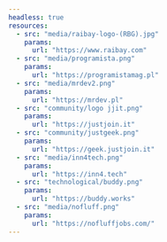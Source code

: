 ```yaml
---
headless: true
resources:   
  - src: "media/raibay-logo-(RBG).jpg"
    params:
      url: "https://www.raibay.com"
  - src: "media/programista.png"
    params:
      url: "https://programistamag.pl"
  - src: "media/mrdev2.png"
    params:
      url: "https://mrdev.pl"
  - src: "community/logo jjit.png"
    params:
      url: "https://justjoin.it"
  - src: "community/justgeek.png"
    params:
      url: "https://geek.justjoin.it"
  - src: "media/inn4tech.png"
    params:
      url: "https://inn4.tech"
  - src: "technological/buddy.png"
    params:
      url: "https://buddy.works"
  - src: "media/nofluff.png"
    params:
      url: "https://nofluffjobs.com/"
---
```

